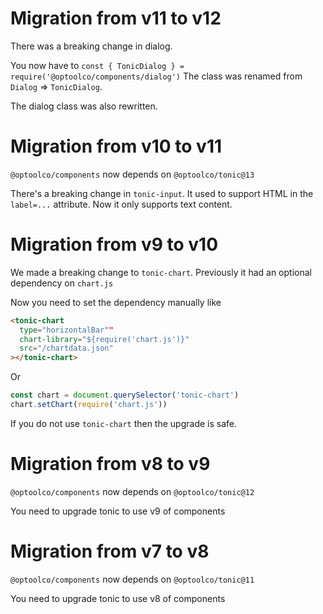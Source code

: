# Migration from v11 to v12

There was a breaking change in dialog.

You now have to `const { TonicDialog } = require('@optoolco/components/dialog')`
The class was renamed from `Dialog` => `TonicDialog`.

The dialog class was also rewritten.

# Migration from v10 to v11

`@optoolco/components` now depends on `@optoolco/tonic@13`

There's a breaking change in `tonic-input`. It used to support
HTML in the `label=...` attribute. Now it only supports text
content.

# Migration from v9 to v10

We made a breaking change to `tonic-chart`. Previously it had
an optional dependency on `chart.js`

Now you need to set the dependency manually like

```html
<tonic-chart
  type="horizontalBar""
  chart-library="${require('chart.js')}"
  src="/chartdata.json"
></tonic-chart>
```

Or

```js
const chart = document.querySelector('tonic-chart')
chart.setChart(require('chart.js'))
```

If you do not use `tonic-chart` then the upgrade is safe.

# Migration from v8 to v9

`@optoolco/components` now depends on `@optoolco/tonic@12`

You need to upgrade tonic to use v9 of components

# Migration from v7 to v8

`@optoolco/components` now depends on `@optoolco/tonic@11`

You need to upgrade tonic to use v8 of components
